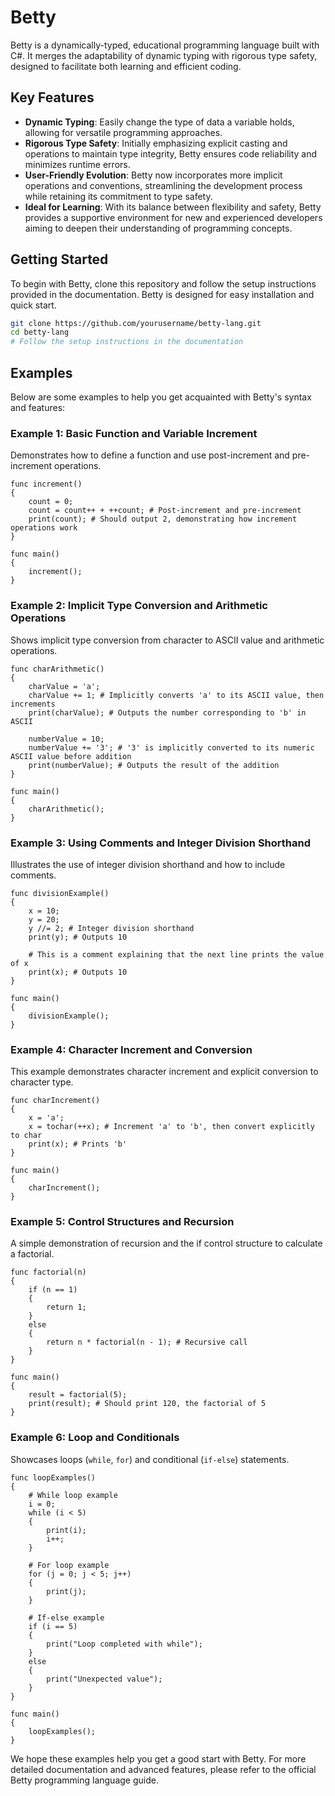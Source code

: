 # Betty

Betty is a dynamically-typed, educational programming language built with C#. It merges the adaptability of dynamic typing with rigorous type safety, designed to facilitate both learning and efficient coding.

## Key Features

- **Dynamic Typing**: Easily change the type of data a variable holds, allowing for versatile programming approaches.
- **Rigorous Type Safety**: Initially emphasizing explicit casting and operations to maintain type integrity, Betty ensures code reliability and minimizes runtime errors.
- **User-Friendly Evolution**: Betty now incorporates more implicit operations and conventions, streamlining the development process while retaining its commitment to type safety.
- **Ideal for Learning**: With its balance between flexibility and safety, Betty provides a supportive environment for new and experienced developers aiming to deepen their understanding of programming concepts.

## Getting Started

To begin with Betty, clone this repository and follow the setup instructions provided in the documentation. Betty is designed for easy installation and quick start.

```bash
git clone https://github.com/yourusername/betty-lang.git
cd betty-lang
# Follow the setup instructions in the documentation
```

## Examples

Below are some examples to help you get acquainted with Betty's syntax and features:

### Example 1: Basic Function and Variable Increment

Demonstrates how to define a function and use post-increment and pre-increment operations.

```
func increment()
{
    count = 0;
    count = count++ + ++count; # Post-increment and pre-increment
    print(count); # Should output 2, demonstrating how increment operations work
}

func main()
{
    increment();
}
```

### Example 2: Implicit Type Conversion and Arithmetic Operations

Shows implicit type conversion from character to ASCII value and arithmetic operations.

```
func charArithmetic()
{
    charValue = 'a';
    charValue += 1; # Implicitly converts 'a' to its ASCII value, then increments
    print(charValue); # Outputs the number corresponding to 'b' in ASCII

    numberValue = 10;
    numberValue += '3'; # '3' is implicitly converted to its numeric ASCII value before addition
    print(numberValue); # Outputs the result of the addition
}

func main()
{
    charArithmetic();
}
```

### Example 3: Using Comments and Integer Division Shorthand ###

Illustrates the use of integer division shorthand and how to include comments.

```
func divisionExample()
{
    x = 10;
    y = 20;
    y //= 2; # Integer division shorthand
    print(y); # Outputs 10

    # This is a comment explaining that the next line prints the value of x
    print(x); # Outputs 10
}

func main()
{
    divisionExample();
}
```

### Example 4: Character Increment and Conversion ###

This example demonstrates character increment and explicit conversion to character type.

```
func charIncrement()
{
    x = 'a';
    x = tochar(++x); # Increment 'a' to 'b', then convert explicitly to char
    print(x); # Prints 'b'
}

func main()
{
    charIncrement();
}
```

### Example 5: Control Structures and Recursion

A simple demonstration of recursion and the if control structure to calculate a factorial.

```
func factorial(n)
{
    if (n == 1)
    {
        return 1;
    }
    else
    {
        return n * factorial(n - 1); # Recursive call
    }
}

func main()
{
    result = factorial(5);
    print(result); # Should print 120, the factorial of 5
}
```

### Example 6: Loop and Conditionals

Showcases loops (`while`, `for`) and conditional (`if-else`) statements.

```
func loopExamples()
{
    # While loop example
    i = 0;
    while (i < 5)
    {
        print(i);
        i++;
    }

    # For loop example
    for (j = 0; j < 5; j++)
    {
        print(j);
    }

    # If-else example
    if (i == 5)
    {
        print("Loop completed with while");
    }
    else
    {
        print("Unexpected value");
    }
}

func main()
{
    loopExamples();
}
```

We hope these examples help you get a good start with Betty. For more detailed documentation and advanced features, please refer to the official Betty programming language guide.
